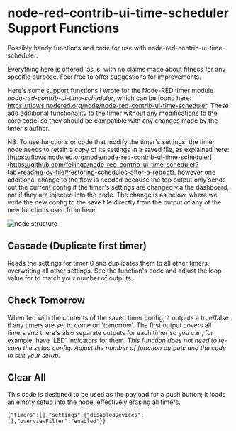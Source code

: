 # node-red-contrib-ui-time-scheduler Support Functions
Possibly handy functions and code for use with node-red-contrib-ui-time-scheduler.

Everything here is offered 'as is' with no claims made about fitness for any specific purpose. Feel free to offer suggestions for improvements.

Here's some support functions I wrote for the Node-RED timer module *node-red-contrib-ui-time-scheduler*, which can be found here: https://flows.nodered.org/node/node-red-contrib-ui-time-scheduler. These add additional functionality to the timer without any modifications to the core code, so they should be compatible with any changes made by the timer's author.

NB: To use functions or code that modify the timer's settings, the timer node needs to retain a copy of its settings in a saved file, as explained here: [https://flows.nodered.org/node/node-red-contrib-ui-time-scheduler](https://github.com/fellinga/node-red-contrib-ui-time-scheduler?tab=readme-ov-file#restoring-schedules-after-a-reboot), however one additional change to the flow is needed because the top output only sends out the current config if the timer's settings are changed via the dashboard, not if they are injected into the node. The change is as below, where we write the new config to the save file directly from the output of any of the new functions used from here:

![node structure](https://github.com/linker3000/node-red-contrib-ui-time-scheduler-support-functions-/assets/19429471/c21a7b90-1388-4333-bf2d-7babd3673cc1)

## Cascade (Duplicate first timer)
Reads the settings for timer 0 and duplicates them to all other timers, overwriting all other settings. See the function's code and adjust the loop value for 
to match your number of outputs.

## Check Tomorrow

When fed with the contents of the saved timer config, it outputs a true/false if any timers are set to come on 'tomorrow'. The first output covers all timers and there's also separate outputs for each timer so you can, for example, have 'LED' indicators for them. *This function does not need to re-save the setup config. Adjust the number of function outputs and the code to suit your setup.* 

## Clear All

This code is designed to be used as the payload for a push button; it loads an empty setup into the node, effectively erasing all timers.

``{"timers":[],"settings":{"disabledDevices":[],"overviewFilter":"enabled"}}``
